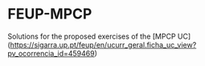 # FEUP-MPCP
Solutions for the proposed exercises of the [MPCP UC] (https://sigarra.up.pt/feup/en/ucurr_geral.ficha_uc_view?pv_ocorrencia_id=459469)
